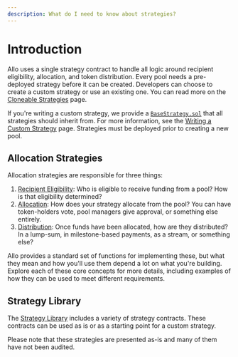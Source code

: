 ```yaml
---
description: What do I need to know about strategies?
---
```


# Introduction 

Allo uses a single strategy contract to handle all logic around recipient
eligibility, allocation, and token distribution. Every pool needs a pre-deployed
strategy before it can be created. Developers can choose to create a custom
strategy or use an existing one. You can read more on the [Cloneable
Strategies](http://localhost:3000/allo/cloneable-strategies) page.

If you're writing a custom strategy, we provide
a [`BaseStrategy.sol`](https://github.com/allo-protocol/allo-v2/blob/main/contracts/strategies/BaseStrategy.sol)
that all strategies should inherit from. For more information, see the [Writing
a Custom Strategy](/strategies/writing-a-custom-strategy) page. Strategies must
be deployed prior to creating a new pool.

## Allocation Strategies

Allocation strategies are responsible for three things:

1. [Recipient Eligibility](/strategies/recipients): Who is eligible to receive
   funding from a pool? How is that eligibility determined?
2. [Allocation](/strategies/allocation): How does your strategy allocate from
   the pool? You can have token-holders vote, pool managers give approval, or
   something else entirely.
3. [Distribution](/strategies/distribution): Once funds have been allocated,
   how are they distributed? In a lump-sum, in milestone-based payments, as
   a stream, or something else?

Allo provides a standard set of functions for implementing these, but what they
mean and how you'll use them depend a lot on what you're building. Explore each
of these core concepts for more details, including examples of how they can be
used to meet different requirements.

## Strategy Library

The [Strategy
Library](https://github.com/allo-protocol/allo-v2/tree/main/contracts/strategies)
includes a variety of strategy contracts. These contracts can be used as is or
as a starting point for a custom strategy.

Please note that these strategies are presented as-is and many of them have not been
audited.
